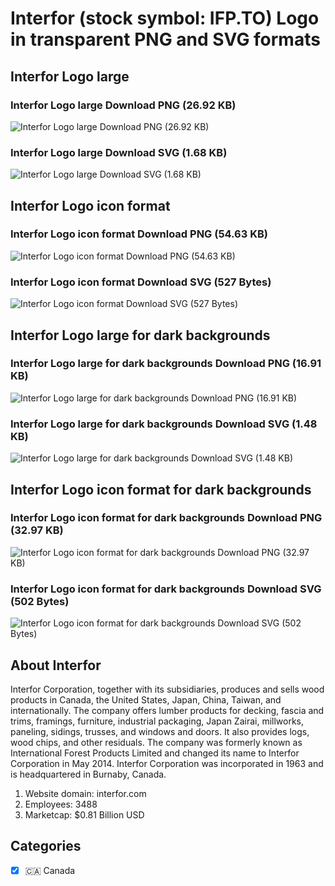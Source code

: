 # Interfor (stock symbol: IFP.TO) Logo in transparent PNG and SVG formats

## Interfor Logo large

### Interfor Logo large Download PNG (26.92 KB)

![Interfor Logo large Download PNG (26.92 KB)](/img/orig/IFP.TO_BIG-c165df33.png)

### Interfor Logo large Download SVG (1.68 KB)

![Interfor Logo large Download SVG (1.68 KB)](/img/orig/IFP.TO_BIG-644e2a6b.svg)

## Interfor Logo icon format

### Interfor Logo icon format Download PNG (54.63 KB)

![Interfor Logo icon format Download PNG (54.63 KB)](/img/orig/IFP.TO-d51b7783.png)

### Interfor Logo icon format Download SVG (527 Bytes)

![Interfor Logo icon format Download SVG (527 Bytes)](/img/orig/IFP.TO-8e007687.svg)

## Interfor Logo large for dark backgrounds

### Interfor Logo large for dark backgrounds Download PNG (16.91 KB)

![Interfor Logo large for dark backgrounds Download PNG (16.91 KB)](/img/orig/IFP.TO_BIG.D-70501dbd.png)

### Interfor Logo large for dark backgrounds Download SVG (1.48 KB)

![Interfor Logo large for dark backgrounds Download SVG (1.48 KB)](/img/orig/IFP.TO_BIG.D-9ba21d39.svg)

## Interfor Logo icon format for dark backgrounds

### Interfor Logo icon format for dark backgrounds Download PNG (32.97 KB)

![Interfor Logo icon format for dark backgrounds Download PNG (32.97 KB)](/img/orig/IFP.TO.D-c6b4ef74.png)

### Interfor Logo icon format for dark backgrounds Download SVG (502 Bytes)

![Interfor Logo icon format for dark backgrounds Download SVG (502 Bytes)](/img/orig/IFP.TO.D-0ac6ec09.svg)

## About Interfor

Interfor Corporation, together with its subsidiaries, produces and sells wood products in Canada, the United States, Japan, China, Taiwan, and internationally. The company offers lumber products for decking, fascia and trims, framings, furniture, industrial packaging, Japan Zairai, millworks, paneling, sidings, trusses, and windows and doors. It also provides logs, wood chips, and other residuals. The company was formerly known as International Forest Products Limited and changed its name to Interfor Corporation in May 2014. Interfor Corporation was incorporated in 1963 and is headquartered in Burnaby, Canada.

1. Website domain: interfor.com
2. Employees: 3488
3. Marketcap: $0.81 Billion USD


## Categories
- [x] 🇨🇦 Canada
